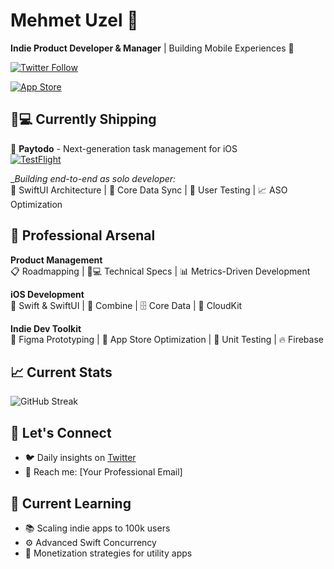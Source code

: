 # Mehmet Uzel 🚀  
**Indie Product Developer & Manager** | Building Mobile Experiences 📱  

[![Twitter Follow](https://img.shields.io/twitter/follow/MehmetUzel98?style=social)](https://x.com/MehmetUzel98)

<p align="left">
  <a href="https://apps.apple.com/developer/mehmet-uzel/id...">  <!-- Add your App Store link -->
    <img src="https://img.shields.io/badge/App_Store-0D96F6?style=for-the-badge&logo=app-store&logoColor=white" alt="App Store">
  </a>
</p>

## 👨💻 Currently Shipping  
🚨 **Paytodo** - Next-generation task management for iOS  
[![TestFlight](https://img.shields.io/badge/TestFlight-0D96F6?style=for-the-badge&logo=testflight&logoColor=white)](https://testflight.apple.com/...)  <!-- Add your TestFlight link -->

_*Building end-to-end as solo developer:*  
📱 SwiftUI Architecture | 🔄 Core Data Sync | 🧪 User Testing | 📈 ASO Optimization

## 💼 Professional Arsenal
**Product Management**  
📋 Roadmapping | 🧑💻 Technical Specs | 📊 Metrics-Driven Development

**iOS Development**  
 Swift & SwiftUI | 🧩 Combine | 🗄️ Core Data | 🔄 CloudKit

**Indie Dev Toolkit**  
🎨 Figma Prototyping | 📱 App Store Optimization | 🧪 Unit Testing | 🔥 Firebase

## 📈 Current Stats
<!-- GitHub Stats -->
![GitHub Streak](https://streak-stats.demolab.com?user=YOUR_GITHUB_USERNAME&theme=swift)  <!-- Replace with your GitHub username -->

## 🤝 Let's Connect
- 🐦 Daily insights on [Twitter](https://x.com/MehmetUzel98)
- 📧 Reach me: [Your Professional Email]  <!-- Add your email -->

## 🧠 Current Learning
- 📚 Scaling indie apps to 100k users
- ⚙️ Advanced Swift Concurrency
- 🤑 Monetization strategies for utility apps
